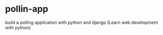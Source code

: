 # pollin-app
build a polling application with python and django (Learn web development with python)

